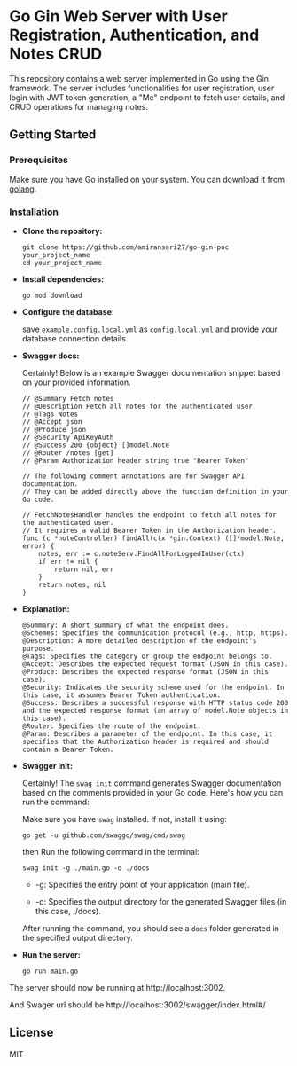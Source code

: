 
# Go Gin Web Server with User Registration, Authentication, and Notes CRUD

This repository contains a web server implemented in Go using the Gin framework. The server includes functionalities for user registration, user login with JWT token generation, a "Me" endpoint to fetch user details, and CRUD operations for managing notes.

## Getting Started
### Prerequisites
Make sure you have Go installed on your system. You can download it from [golang].

### Installation
    
- **Clone the repository:**
    ```
    git clone https://github.com/amiransari27/go-gin-poc your_project_name
    cd your_project_name
    ```

- **Install dependencies:**
    ```
    go mod download
    ```

- **Configure the database:**

    save `example.config.local.yml` as `config.local.yml` and provide your database connection details.

- **Swagger docs:**

    Certainly! Below is an example Swagger documentation snippet based on your provided information.

    ```
    // @Summary Fetch notes
    // @Description Fetch all notes for the authenticated user
    // @Tags Notes
    // @Accept json
    // @Produce json
    // @Security ApiKeyAuth
    // @Success 200 {object} []model.Note
    // @Router /notes [get]
    // @Param Authorization header string true "Bearer Token"

    // The following comment annotations are for Swagger API documentation.
    // They can be added directly above the function definition in your Go code.

    // FetchNotesHandler handles the endpoint to fetch all notes for the authenticated user.
    // It requires a valid Bearer Token in the Authorization header.
    func (c *noteController) findAll(ctx *gin.Context) ([]*model.Note, error) {
        notes, err := c.noteServ.FindAllForLoggedInUser(ctx)
        if err != nil {
            return nil, err
        }
        return notes, nil
    }
    ```

- **Explanation:**

    ```
    @Summary: A short summary of what the endpoint does.
    @Schemes: Specifies the communication protocol (e.g., http, https).
    @Description: A more detailed description of the endpoint's purpose.
    @Tags: Specifies the category or group the endpoint belongs to.
    @Accept: Describes the expected request format (JSON in this case).
    @Produce: Describes the expected response format (JSON in this case).
    @Security: Indicates the security scheme used for the endpoint. In this case, it assumes Bearer Token authentication.
    @Success: Describes a successful response with HTTP status code 200 and the expected response format (an array of model.Note objects in this case).
    @Router: Specifies the route of the endpoint.
    @Param: Describes a parameter of the endpoint. In this case, it specifies that the Authorization header is required and should contain a Bearer Token.
    ```


- **Swagger init:**

    Certainly! The `swag init` command generates Swagger documentation based on the comments provided in your Go code. Here's how you can run the command:

    Make sure you have `swag` installed. If not, install it using:

    ```
    go get -u github.com/swaggo/swag/cmd/swag
    ```

    then Run the following command in the terminal:

    ```
    swag init -g ./main.go -o ./docs
    ```
    
    - -g: Specifies the entry point of your application (main file).

    - -o: Specifies the output directory for the generated Swagger files (in this case, ./docs).

    After running the command, you should see a `docs` folder generated in the specified output directory.


- **Run the server:**
    ```
    go run main.go
    ```
The server should now be running at http://localhost:3002.

And Swager url should be http://localhost:3002/swagger/index.html#/

## License
MIT



[//]: # (Links)
[golang]: <https://golang.org/dl/>